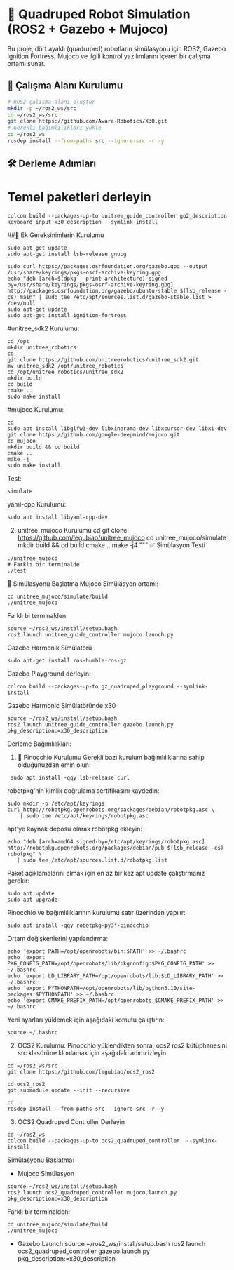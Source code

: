 # 🦿 Quadruped Robot Simulation (ROS2 + Gazebo + Mujoco)

Bu proje, dört ayaklı (quadruped) robotların simülasyonu için ROS2, Gazebo Ignition Fortress, Mujoco ve ilgili kontrol yazılımlarını içeren bir çalışma ortamı sunar.

## 📁 Çalışma Alanı Kurulumu

```bash
# ROS2 çalışma alanı oluştur
mkdir -p ~/ros2_ws/src
cd ~/ros2_ws/src
git clone https://github.com/Aware-Robotics/X30.git
# Gerekli bağımlılıkları yükle
cd ~/ros2_ws
rosdep install --from-paths src --ignore-src -r -y
```
## 🛠️ Derleme Adımları
# Temel paketleri derleyin
```
colcon build --packages-up-to unitree_guide_controller go2_description keyboard_input x30_description --symlink-install
```
##🔧 Ek Gereksinimlerin Kurulumu
```
sudo apt-get update
sudo apt-get install lsb-release gnupg

sudo curl https://packages.osrfoundation.org/gazebo.gpg --output /usr/share/keyrings/pkgs-osrf-archive-keyring.gpg
echo "deb [arch=$(dpkg --print-architecture) signed-by=/usr/share/keyrings/pkgs-osrf-archive-keyring.gpg] http://packages.osrfoundation.org/gazebo/ubuntu-stable $(lsb_release -cs) main" | sudo tee /etc/apt/sources.list.d/gazebo-stable.list > /dev/null
sudo apt-get update
sudo apt-get install ignition-fortress
```

#unitree_sdk2 Kurulumu:
```
cd /opt
mkdir unitree_robotics
cd
git clone https://github.com/unitreerobotics/unitree_sdk2.git
mv unitree_sdk2 /opt/unitree_robotics
cd /opt/unitree_robotics/unitree_sdk2
mkdir build
cd build
cmake ..
sudo make install
```
#mujoco Kurulumu:
```
cd
sudo apt install libglfw3-dev libxinerama-dev libxcursor-dev libxi-dev
git clone https://github.com/google-deepmind/mujoco.git
cd mujoco
mkdir build && cd build
cmake ..
make -j
sudo make install
```
Test:
```
simulate
```
yaml-cpp Kurulumu:
```
sudo apt install libyaml-cpp-dev
```
2. unitree_mujoco Kurulumu
cd
git clone https://github.com/legubiao/unitree_mujoco
cd unitree_mujoco/simulate
mkdir build && cd build
cmake ..
make -j4
"""
✅ Simülasyon Testi
```
./unitree_mujoco
# Farklı bir terminalde
./test
```
🚀 Simülasyonu Başlatma
Mujoco Simülasyon ortamı:
```
cd unitree_mujoco/simulate/build
./unitree_mujoco
```
Farklı bi terminalden:
```
source ~/ros2_ws/install/setup.bash
ros2 launch unitree_guide_controller mujoco.launch.py
```

Gazebo Harmonik Simülatörü
```
sudo apt-get install ros-humble-ros-gz
```
Gazebo Playground derleyin:
```
colcon build --packages-up-to gz_quadruped_playground --symlink-install
```
Gazebo Harmonic Simülatöründe x30 
```
source ~/ros2_ws/install/setup.bash
ros2 launch unitree_guide_controller gazebo.launch.py pkg_description:=x30_description
```
Derleme Bağımlılıkları:
1. 📁 Pinocchio Kurulumu
Gerekli bazı kurulum bağımlılıklarına sahip olduğunuzdan emin olun:
```
 sudo apt install -qqy lsb-release curl
```
robotpkg'nin kimlik doğrulama sertifikasını kaydedin:
```
sudo mkdir -p /etc/apt/keyrings
curl http://robotpkg.openrobots.org/packages/debian/robotpkg.asc \
    | sudo tee /etc/apt/keyrings/robotpkg.asc
```
apt'ye kaynak deposu olarak robotpkg ekleyin:
```
echo "deb [arch=amd64 signed-by=/etc/apt/keyrings/robotpkg.asc] http://robotpkg.openrobots.org/packages/debian/pub $(lsb_release -cs) robotpkg" \
   | sudo tee /etc/apt/sources.list.d/robotpkg.list
```
Paket açıklamalarını almak için en az bir kez apt update çalıştırmanız gerekir:
```
sudo apt update
sudo apt upgrade
```
Pinocchio ve bağımlılıklarının kurulumu satır üzerinden yapılır:
```
sudo apt install -qqy robotpkg-py3*-pinocchio
```
Ortam değişkenlerini yapılandırma:
```
echo 'export PATH=/opt/openrobots/bin:$PATH' >> ~/.bashrc
echo 'export PKG_CONFIG_PATH=/opt/openrobots/lib/pkgconfig:$PKG_CONFIG_PATH' >> ~/.bashrc
echo 'export LD_LIBRARY_PATH=/opt/openrobots/lib:$LD_LIBRARY_PATH' >> ~/.bashrc
echo 'export PYTHONPATH=/opt/openrobots/lib/python3.10/site-packages:$PYTHONPATH' >> ~/.bashrc
echo 'export CMAKE_PREFIX_PATH=/opt/openrobots:$CMAKE_PREFIX_PATH' >> ~/.bashrc
```
Yeni ayarları yüklemek için aşağıdaki komutu çalıştırın:
```
source ~/.bashrc
```
2. OCS2 Kurulumu:
Pinocchio yüklendikten sonra, ocs2 ros2 kütüphanesini src klasörüne klonlamak için aşağıdaki adımı izleyin.

```
cd ~/ros2_ws/src
git clone https://github.com/legubiao/ocs2_ros2

cd ocs2_ros2
git submodule update --init --recursive

cd ..
rosdep install --from-paths src --ignore-src -r -y
```
3. OCS2 Quadruped Controller Derleyin
```
cd ~/ros2_ws
colcon build --packages-up-to ocs2_quadruped_controller  --symlink-install
```

Simülasyonu Başlatma:
- Mujoco Simülasyon
```
source ~/ros2_ws/install/setup.bash
ros2 launch ocs2_quadruped_controller mujoco.launch.py pkg_description:=x30_description
```
Farklı bir terminalden:
```
cd unitree_mujoco/simulate/build
./unitree_mujoco
```
- Gazebo Launch
source ~/ros2_ws/install/setup.bash
ros2 launch ocs2_quadruped_controller gazebo.launch.py pkg_description:=x30_description
